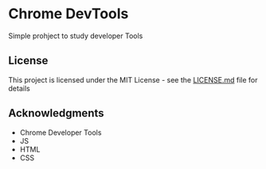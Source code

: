 # Chrome DevTools

Simple prohject to study developer Tools

## License

This project is licensed under the MIT License - see the [LICENSE.md](LICENSE.md) file for details

## Acknowledgments

- Chrome Developer Tools
- JS
- HTML
- CSS
